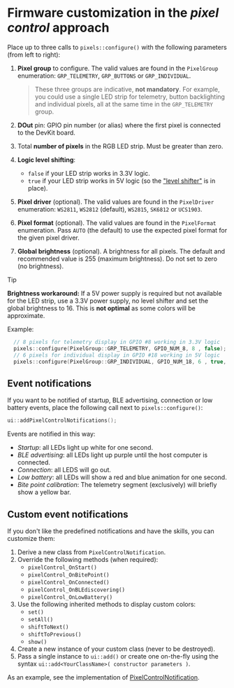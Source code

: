 # Firmware customization in the *pixel control* approach

Place up to three calls to `pixels::configure()` with the following parameters
(from left to right):

1. **Pixel group** to configure.
   The valid values are found in the `PixelGroup` enumeration:
   `GRP_TELEMETRY`, `GRP_BUTTONS` or `GRP_INDIVIDUAL`.

   > These three groups are indicative, **not mandatory**.
   > For example, you could use a single LED strip for telemetry,
   > button backlighting and individual pixels,
   > all at the same time in the `GRP_TELEMETRY` group.

2. **DOut** pin: GPIO pin number (or alias) where the first pixel
   is connected to the DevKit board.
3. Total **number of pixels** in the RGB LED strip.
   Must be greater than zero.
4. **Logic level shifting**:
   - `false` if your LED strip works in 3.3V logic.
   - `true` if your LED strip works in 5V logic
     (so the ["level shifter"](../../LEDs_en.md)
      is in place).
5. **Pixel driver** (optional).
   The valid values are found in the `PixelDriver` enumeration:
   `WS2811`, `WS2812` (default), `WS2815`, `SK6812` or `UCS1903`.
6. **Pixel format** (optional).
    The valid values are found in the `PixelFormat` enumeration.
    Pass `AUTO` (the default) to use the expected pixel format
    for the given pixel driver.
7. **Global brightness** (optional).
   A brightness for all pixels.
   The default and recommended value is 255 (maximum brightness).
   Do not set to zero (no brightness).

> [!TIP]
> **Brightness workaround:**
> If a 5V power supply is required but not available for the LED strip,
> use a 3.3V power supply, no level shifter and set the global brightness to 16.
> This is **not optimal** as some colors will be approximate.

Example:

```c++
  // 8 pixels for telemetry display in GPIO #8 working in 3.3V logic
  pixels::configure(PixelGroup::GRP_TELEMETRY, GPIO_NUM_8, 8 , false);
  // 6 pixels for individual display in GPIO #18 working in 5V logic
  pixels::configure(PixelGroup::GRP_INDIVIDUAL, GPIO_NUM_18, 6 , true, PixelDriver::WS2815, PixelFormat::BGR);
```

## Event notifications

If you want to be notified of startup, BLE advertising, connection
or low battery events, place the following call next to `pixels::configure()`:

```c++
ui::addPixelControlNotifications();
```

Events are notified in this way:

- *Startup*: all LEDs light up white for one second.
- *BLE advertising*: all LEDs light up purple until the host computer is connected.
- *Connection*: all LEDS will go out.
- *Low battery*: all LEDs will show a red and blue animation for one second.
- *Bite point calibration*:
  The telemetry segment (exclusively) will briefly show a yellow bar.

## Custom event notifications

If you don't like the predefined notifications and have the skills,
you can customize them:

1. Derive a new class from `PixelControlNotification`.
2. Override the following methods (when required):
   - `pixelControl_OnStart()`
   - `pixelControl_OnBitePoint()`
   - `pixelControl_OnConnected()`
   - `pixelControl_OnBLEdiscovering()`
   - `pixelControl_OnLowBattery()`
3. Use the following inherited methods to display custom colors:
   - `set()`
   - `setAll()`
   - `shiftToNext()`
   - `shiftToPrevious()`
   - `show()`
4. Create a new instance of your custom class (never to be destroyed).
5. Pass a single instance to `ui::add()` or create one on-the-fly
   using the syntax `ui::add<YourClassName>( constructor parameters )`.

As an example, see the implementation of [PixelControlNotification](../../../src/common/pixels.cpp).
